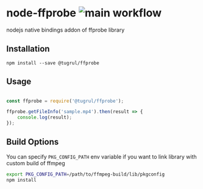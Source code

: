 # node-ffprobe ![main workflow](https://github.com/tugrul/node-ffprobe/actions/workflows/main.yml/badge.svg)

nodejs native bindings addon of ffprobe library

## Installation

```npm install --save @tugrul/ffprobe```

## Usage

```javascript

const ffprobe = require('@tugrul/ffprobe');

ffprobe.getFileInfo('sample.mp4').then(result => {
    console.log(result);
});

```


## Build Options

You can specify `PKG_CONFIG_PATH` env variable if you want to link library with custom build of ffmpeg

```bash
export PKG_CONFIG_PATH=/path/to/ffmpeg-build/lib/pkgconfig
npm install
```

